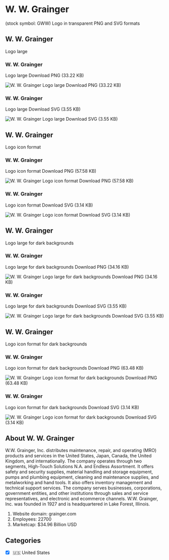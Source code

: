 # W. W. Grainger
 (stock symbol: GWW) Logo in transparent PNG and SVG formats

## W. W. Grainger
 Logo large

### W. W. Grainger
 Logo large Download PNG (33.22 KB)

![W. W. Grainger
 Logo large Download PNG (33.22 KB)](/img/orig/GWW_BIG-417c2de3.png)

### W. W. Grainger
 Logo large Download SVG (3.55 KB)

![W. W. Grainger
 Logo large Download SVG (3.55 KB)](/img/orig/GWW_BIG-f9f2d263.svg)

## W. W. Grainger
 Logo icon format

### W. W. Grainger
 Logo icon format Download PNG (57.58 KB)

![W. W. Grainger
 Logo icon format Download PNG (57.58 KB)](/img/orig/GWW-03dc9738.png)

### W. W. Grainger
 Logo icon format Download SVG (3.14 KB)

![W. W. Grainger
 Logo icon format Download SVG (3.14 KB)](/img/orig/GWW-35f42888.svg)

## W. W. Grainger
 Logo large for dark backgrounds

### W. W. Grainger
 Logo large for dark backgrounds Download PNG (34.16 KB)

![W. W. Grainger
 Logo large for dark backgrounds Download PNG (34.16 KB)](/img/orig/GWW_BIG.D-b8af7d5d.png)

### W. W. Grainger
 Logo large for dark backgrounds Download SVG (3.55 KB)

![W. W. Grainger
 Logo large for dark backgrounds Download SVG (3.55 KB)](/img/orig/GWW_BIG.D-955813f7.svg)

## W. W. Grainger
 Logo icon format for dark backgrounds

### W. W. Grainger
 Logo icon format for dark backgrounds Download PNG (63.48 KB)

![W. W. Grainger
 Logo icon format for dark backgrounds Download PNG (63.48 KB)](/img/orig/GWW.D-dd2c32ee.png)

### W. W. Grainger
 Logo icon format for dark backgrounds Download SVG (3.14 KB)

![W. W. Grainger
 Logo icon format for dark backgrounds Download SVG (3.14 KB)](/img/orig/GWW.D-c28681a1.svg)

## About W. W. Grainger


W.W. Grainger, Inc. distributes maintenance, repair, and operating (MRO) products and services in the United States, Japan, Canada, the United Kingdom, and internationally. The company operates through two segments, High-Touch Solutions N.A. and Endless Assortment. It offers safety and security supplies, material handling and storage equipment, pumps and plumbing equipment, cleaning and maintenance supplies, and metalworking and hand tools. It also offers inventory management and technical support services. The company serves businesses, corporations, government entities, and other institutions through sales and service representatives, and electronic and ecommerce channels. W.W. Grainger, Inc. was founded in 1927 and is headquartered in Lake Forest, Illinois.

1. Website domain: grainger.com
2. Employees: 22700
3. Marketcap: $34.96 Billion USD


## Categories
- [x] 🇺🇸 United States
